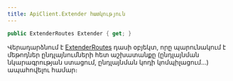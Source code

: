 ```yaml
---
title: ApiClient.Extender հատկություն
---
```


```c#
public ExtenderRoutes Extender { get; }
```

Վերադարձնում է [ExtenderRoutes](../../routes/ExtenderRoutes.md) դասի օբյեկտ, որը պարունակում է մեթոդներ ընդլայնումների հետ աշխատանքը (ընդլայնման նկարագրության ստացում, ընդլայնման կոդի կոմպիլացում...) ապահովելու համար։

